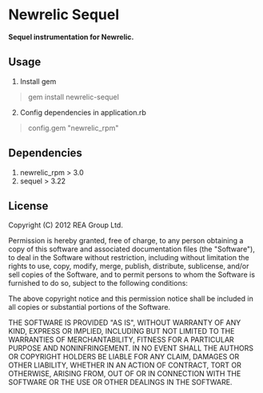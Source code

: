 Newrelic Sequel
===============
**Sequel instrumentation for Newrelic.**

Usage
-----

1. Install gem

 >gem install newrelic-sequel

2. Config dependencies in application.rb

 >config.gem "newrelic_rpm"

Dependencies
------------

1. newrelic_rpm > 3.0
2. sequel > 3.22

License
-------

Copyright (C) 2012 REA Group Ltd.

Permission is hereby granted, free of charge, to any person obtaining a copy of this software and associated documentation files (the "Software"), to deal in the Software without restriction, including without limitation the rights to use, copy, modify, merge, publish, distribute, sublicense, and/or sell copies of the Software, and to permit persons to whom the Software is furnished to do so, subject to the following conditions:

The above copyright notice and this permission notice shall be included in all copies or substantial portions of the Software.

THE SOFTWARE IS PROVIDED "AS IS", WITHOUT WARRANTY OF ANY KIND, EXPRESS OR IMPLIED, INCLUDING BUT NOT LIMITED TO THE WARRANTIES OF MERCHANTABILITY, FITNESS FOR A PARTICULAR PURPOSE AND NONINFRINGEMENT. IN NO EVENT SHALL THE AUTHORS OR COPYRIGHT HOLDERS BE LIABLE FOR ANY CLAIM, DAMAGES OR OTHER LIABILITY, WHETHER IN AN ACTION OF CONTRACT, TORT OR OTHERWISE, ARISING FROM, OUT OF OR IN CONNECTION WITH THE SOFTWARE OR THE USE OR OTHER DEALINGS IN THE SOFTWARE.